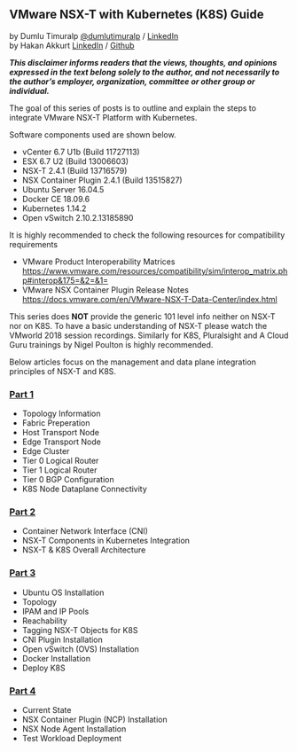 ## VMware NSX-T with Kubernetes (K8S) Guide
by Dumlu Timuralp [@dumlutimuralp](https://twitter.com/dumlutimuralp) / [LinkedIn](https://www.linkedin.com/in/dumlutimuralp/)  
by Hakan Akkurt [LinkedIn](https://www.linkedin.com/in/hakkurt/) / [Github](https://github.com/hakkurt)

_**This disclaimer informs readers that the views, thoughts, and opinions expressed in the text belong solely to the author, and not necessarily to the author’s employer, organization, committee or other group or individual.**_

The goal of this series of posts is to outline and explain the steps to integrate VMware NSX-T Platform with Kubernetes. 

Software components used are shown below.

- vCenter 6.7 U1b (Build 11727113)
- ESX 6.7 U2 (Build 13006603)
- NSX-T 2.4.1 (Build 13716579)
- NSX Container Plugin 2.4.1 (Build 13515827)
- Ubuntu Server 16.04.5
- Docker CE 18.09.6
- Kubernetes 1.14.2
- Open vSwitch 2.10.2.13185890

It is highly recommended to check the following resources for compatibility requirements
* VMware Product Interoperability Matrices  
https://www.vmware.com/resources/compatibility/sim/interop_matrix.php#interop&175=&2=&1=
* VMware NSX Container Plugin Release Notes 
https://docs.vmware.com/en/VMware-NSX-T-Data-Center/index.html

This series does **NOT** provide the generic 101 level info neither on NSX-T nor on K8S. To have a basic understanding of NSX-T please watch the VMworld 2018 session recordings. Similarly for K8S, Pluralsight and A Cloud Guru trainings by Nigel Poulton is highly recommended.  

Below articles focus on the management and data plane integration principles of NSX-T and K8S. 

### [Part 1](https://github.com/dumlutimuralp/nsx-t-k8s/blob/master/Part%201/README.md)

* Topology Information
* Fabric Preperation
* Host Transport Node
* Edge Transport Node
* Edge Cluster
* Tier 0 Logical Router
* Tier 1 Logical Router
* Tier 0 BGP Configuration
* K8S Node Dataplane Connectivity


### [Part 2](https://github.com/dumlutimuralp/nsx-t-k8s/blob/master/Part%202/README.md)

* Container Network Interface (CNI)
* NSX-T Components in Kubernetes Integration
* NSX-T & K8S Overall Architecture

### [Part 3](https://github.com/dumlutimuralp/nsx-t-k8s/blob/master/Part%203/README.md)

* Ubuntu OS Installation
* Topology
* IPAM and IP Pools
* Reachability
* Tagging NSX-T Objects for K8S
* CNI Plugin Installation
* Open vSwitch (OVS) Installation
* Docker Installation
* Deploy K8S

### [Part 4](https://github.com/dumlutimuralp/nsx-t-k8s/blob/master/Part%204/README.md)

* Current State
* NSX Container Plugin (NCP) Installation
* NSX Node Agent Installation
* Test Workload Deployment


